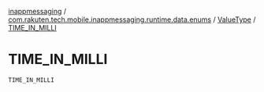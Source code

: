 [inappmessaging](../../index.md) / [com.rakuten.tech.mobile.inappmessaging.runtime.data.enums](../index.md) / [ValueType](index.md) / [TIME_IN_MILLI](./-t-i-m-e_-i-n_-m-i-l-l-i.md)

# TIME_IN_MILLI

`TIME_IN_MILLI`
